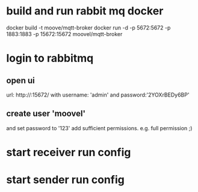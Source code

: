 # build and run rabbit mq docker
docker build -t moove/mqtt-broker
docker run -d -p 5672:5672 -p 1883:1883 -p 15672:15672 moovel/mqtt-broker

# login to rabbitmq
## open ui
url: http://<docker-ip>:15672/
with username: 'admin' and password:'2YOXrBEDy6BP'

## create user 'moovel'
and set password to '123'
add sufficient permissions. e.g. full permission ;)

# start receiver run config
# start sender run config